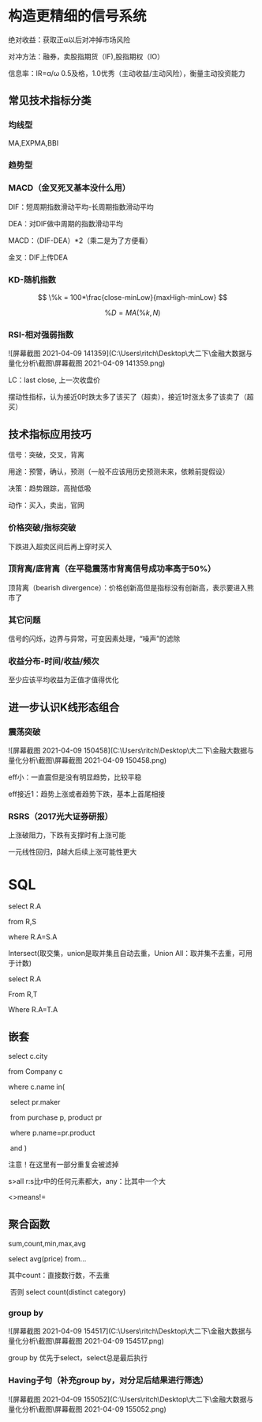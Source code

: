 # 构造更精细的信号系统

绝对收益：获取正α以后对冲掉市场风险

对冲方法：融券，卖股指期货（IF),股指期权（IO）

信息率：IR=α/ω 0.5及格，1.0优秀（主动收益/主动风险），衡量主动投资能力

## 常见技术指标分类

### 均线型

MA,EXPMA,BBI

### 趋势型

### MACD（金叉死叉基本没什么用）

DIF：短周期指数滑动平均-长周期指数滑动平均

DEA：对DIF做中周期的指数滑动平均

MACD：（DIF-DEA）*2（乘二是为了方便看）

金叉：DIF上传DEA

### KD-随机指数

$$
\%k = 100*\frac{close-minLow}{maxHigh-minLow}
$$

$$
\% D = MA(\%k ,N)
$$

### RSI-相对强弱指数

![屏幕截图 2021-04-09 141359](C:\Users\ritch\Desktop\大二下\金融大数据与量化分析\截图\屏幕截图 2021-04-09 141359.png)

LC：last close, 上一次收盘价

摆动性指标，认为接近0时跌太多了该买了（超卖），接近1时涨太多了该卖了（超买）

## 技术指标应用技巧

信号：突破，交叉，背离

用途：预警，确认，预测（一般不应该用历史预测未来，依赖前提假设）

决策：趋势跟踪，高抛低吸

动作：买入，卖出，官网



### 价格突破/指标突破

下跌进入超卖区间后再上穿时买入

### 顶背离/底背离（在平稳震荡市背离信号成功率高于50%）

顶背离（bearish divergence）：价格创新高但是指标没有创新高，表示要进入熊市了

### 其它问题

信号的闪烁，边界与异常，可变因素处理，“噪声”的滤除

### 收益分布-时间/收益/频次

至少应该平均收益为正值才值得优化



## 进一步认识K线形态组合

### 震荡突破

![屏幕截图 2021-04-09 150458](C:\Users\ritch\Desktop\大二下\金融大数据与量化分析\截图\屏幕截图 2021-04-09 150458.png)

eff小：一直震但是没有明显趋势，比较平稳

eff接近1：趋势上涨或者趋势下跌，基本上首尾相接

### RSRS（2017光大证券研报）

上涨破阻力，下跌有支撑时有上涨可能

一元线性回归，β越大后续上涨可能性更大



# SQL

select R.A

from R,S

where R.A=S.A

Intersect(取交集，union是取并集且自动去重，Union All：取并集不去重，可用于计数)

select R.A

From R,T

Where R.A=T.A

## 嵌套

select c.city

from Company c

where c.name in(

​	select pr.maker

​	from purchase p, product pr

​	where p.name=pr.product

​	and )

注意！在这里有一部分重复会被滤掉

s>all r:s比r中的任何元素都大，any：比其中一个大

<>means!=

## 聚合函数

sum,count,min,max,avg

select avg(price) from...

其中count：直接数行数，不去重

​	否则 select count(distinct category)

### group by

![屏幕截图 2021-04-09 154517](C:\Users\ritch\Desktop\大二下\金融大数据与量化分析\截图\屏幕截图 2021-04-09 154517.png)

group by 优先于select，select总是最后执行

### Having子句（补充group by，对分足后结果进行筛选）

![屏幕截图 2021-04-09 155052](C:\Users\ritch\Desktop\大二下\金融大数据与量化分析\截图\屏幕截图 2021-04-09 155052.png)